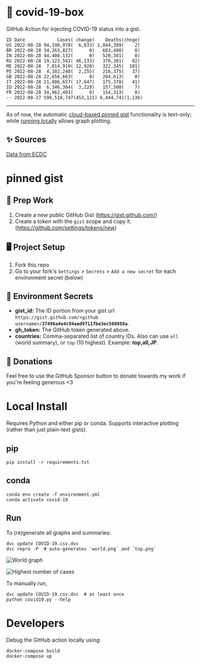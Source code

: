 # 🏥 covid-19-box

GitHub Action for injecting COVID-19 status into a gist.

```
ID Date            Cases( change)    Deaths(chnge)
US 2022-08-28 94,190,978(  6,833) 1,044,389(    2)
BR 2022-08-28 34,263,827(      0)   683,480(    0)
IN 2022-08-28 44,408,132(      0)   520,381(    0)
RU 2022-08-28 19,123,501( 46,133)   376,301(   82)
ME 2022-08-28  7,014,910( 12,920)   322,345(  101)
PE 2022-08-28  4,102,248(  2,255)   216,375(   37)
GB 2022-08-28 22,656,663(      0)   204,613(    0)
IT 2022-08-28 21,806,657( 17,647)   175,378(   41)
ID 2022-08-28  6,346,304(  3,228)   157,500(    7)
FR 2022-08-28 34,962,401(      0)   154,313(    0)
-- 2022-08-27 599,510,747(453,121) 6,444,741(1,136)
```

---

As of now, the automatic [cloud-based pinned gist](#pinned-gist) functionality is text-only;
while [running locally](#local-install) allows graph plotting.

## ✨ Sources

[Data from ECDC](https://www.ecdc.europa.eu/en/publications-data/download-todays-data-geographic-distribution-covid-19-cases-worldwide)

# pinned gist

## 🎒 Prep Work
1. Create a new public GitHub Gist (https://gist.github.com/)
1. Create a token with the `gist` scope and copy it. (https://github.com/settings/tokens/new)

## 🖥 Project Setup
1. Fork this repo
1. Go to your fork's `Settings` > `Secrets` > `Add a new secret` for each environment secret (below)

## 🤫 Environment Secrets
- **gist_id:** The ID portion from your gist url `https://gist.github.com/<github username>/`**`37496a4e4c84aed9711fbe3ec560888a`**.
- **gh_token:** The GitHub token generated above.
- **countries:** Comma-separated list of country IDs. Also can use `all` (world summary), or `top` (10 highest). Example: **top,all,JP**.

## 💸 Donations

Feel free to use the GitHub Sponsor button to donate towards my work if you're feeling generous <3

# Local Install

Requires Python and either pip or conda. Supports interactive plotting (rather than just plain-text gists).

## pip

```
pip install -r requirements.txt
```

## conda

```
conda env create -f environment.yml
conda activate covid-19
```

## Run

To (re)generate all graphs and summaries:

```
dvc update COVID-19.csv.dvc
dvc repro -P  # auto-generates `world.png` and `top.png`
```

![World graph](world.png)

![Highest number of cases](top.png)

To manually run,

```
dvc update COVID-19.csv.dvc  # at least once
python covid19.py --help
```

# Developers

Debug the GitHub action locally using:

```
docker-compose build
docker-compose up
```

